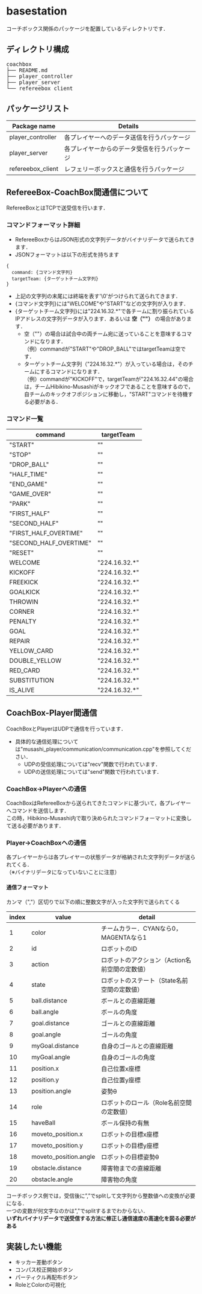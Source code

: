 # basestation  
コーチボックス関係のパッケージを配置しているディレクトリです．

## ディレクトリ構成  
<pre>
coachbox
├── README.md
├── player_controller
├── player_server
└── refereebox_client
</pre>

## パッケージリスト  
|Package name|Details|
|---|---|
|player_controller|各プレイヤーへのデータ送信を行うパッケージ|
|player_server|各プレイヤーからのデータ受信を行うパッケージ|  
|refereebox_client| レフェリーボックスと通信を行うパッケージ|  

## RefereeBox-CoachBox間通信について
RefereeBoxとはTCPで送受信を行います．  
### コマンドフォーマット詳細  
- RefereeBoxからはJSON形式の文字列データがバイナリデータで送られてきます．
- JSONフォーマットは以下の形式を持ちます  
```
{
  command: {コマンド文字列}
  targetTeam: {ターゲットチーム文字列}
}
```
- 上記の文字列の末尾には終端を表す'\0'がつけられて送られてきます．
- {コマンド文字列}には"WELCOME"や"START"などの文字列が入ります．  
- {ターゲットチーム文字列}には"224.16.32.*"で各チームに割り振られているIPアドレスの文字列データが入ります．あるいは __空（""）__ の場合があります． 
  - 空（""）の場合は試合中の両チーム宛に送っていることを意味するコマンドになります．  
  （例）commandが"START"や"DROP_BALL"ではtargetTeamは空です．  
  - ターゲットチーム文字列（"224.16.32.*"）が入っている場合は，そのチームにするコマンドになります．  
  （例）commandが"KICKOFF"で，targetTeamが"224.16.32.44"の場合は，チームHibikino-Musashiがキックオフであることを意味するので，自チームのキックオフポジションに移動し，"START"コマンドを待機する必要がある． 

### コマンド一覧  
|command|targetTeam|  
|-------|----------|  
|"START"|""|  
|"STOP"|""|  
|"DROP_BALL"|""|  
|"HALF_TIME"|""|  
|"END_GAME"|""|  
|"GAME_OVER"|""|  
|"PARK"|""|  
|"FIRST_HALF"|""|  
|"SECOND_HALF"|""|  
|"FIRST_HALF_OVERTIME"|""|
|"SECOND_HALF_OVERTIME"|""|
|"RESET"|""|
|WELCOME|"224.16.32.*"|
|KICKOFF|"224.16.32.*"|
|FREEKICK|"224.16.32.*"|
|GOALKICK|"224.16.32.*"|
|THROWIN|"224.16.32.*"|
|CORNER|"224.16.32.*"|
|PENALTY|"224.16.32.*"|
|GOAL|"224.16.32.*"|
|REPAIR|"224.16.32.*"|
|YELLOW_CARD|"224.16.32.*"|
|DOUBLE_YELLOW|"224.16.32.*"|
|RED_CARD|"224.16.32.*"|
|SUBSTITUTION|"224.16.32.*"|
|IS_ALIVE|"224.16.32.*"|

## CoachBox-Player間通信  
CoachBoxとPlayerはUDPで通信を行っています．  
- 具体的な通信処理については"musashi_player/communication/communication.cpp"を参照してください．  
  - UDPの受信処理については"recv"関数で行われています．  
  - UDPの送信処理については"send"関数で行われています．  
### CoachBox→Playerへの通信  
CoachBoxはRefereeBoxから送られてきたコマンドに基づいて，各プレイヤーへコマンドを送信します．  
この時，Hibikino-Musashi内で取り決められたコマンドフォーマットに変換して送る必要があります．  
### Player→CoachBoxへの通信  
各プレイヤーからは各プレイヤーの状態データが格納された文字列データが送られてくる．  
（※バイナリデータになっていないことに注意）  
#### 通信フォーマット　　
カンマ（","）区切りで以下の順に整数文字が入った文字列で送られてくる  

|index|value|detail|
|-----|-----|-----| 
|1|color|チームカラー．CYANなら0，MAGENTAなら1|
|2|id|ロボットのID|
|3|action|ロボットのアクション（Action名前空間の定数値）|
|4|state|ロボットのステート（State名前空間の定数値）|
|5|ball.distance|ボールとの直線距離|
|6|ball.angle|ボールの角度|
|7|goal.distance|ゴールとの直線距離|
|8|goal.angle|ゴールの角度|
|9|myGoal.distance|自身のゴールとの直線距離|
|10|myGoal.angle|自身のゴールの角度|
|11|position.x|自己位置x座標|
|12|position.y|自己位置y座標|
|13|position.angle|姿勢θ|
|14|role|ロボットのロール（Role名前空間の定数値）|
|15|haveBall|ボール保持の有無|
|16|moveto_position.x|ロボットの目標x座標|
|17|moveto_position.y|ロボットの目標y座標|
|18|moveto_position.angle|ロボットの目標姿勢θ|
|19|obstacle.distance|障害物までの直線距離|
|20|obstacle.angle|障害物の角度|

コーチボックス側では，受信後に”,”でsplitして文字列から整数値への変換が必要になる．  
一つの変数が何文字なのかは","でsplitするまでわからない．  
__いずれバイナリデータで送受信する方法に修正し通信速度の高速化を図る必要がある__  

## 実装したい機能  
- キッカー差動ボタン  
- コンパス校正開始ボタン  
- パーティクル再配布ボタン  
- RoleとColorの可視化   
